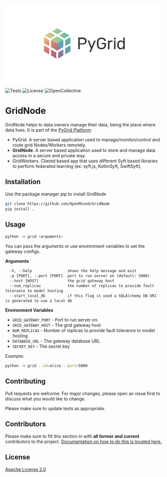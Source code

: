 ![foobar-logo](https://raw.githubusercontent.com/OpenMined/design-assets/master/logos/PyGrid/horizontal-primary-trans.png)

![Tests](https://github.com/OpenMined/GridNode/workflows/Run%20tests/badge.svg)
![License](https://img.shields.io/github/license/OpenMined/GridNode)
![OpenCollective](https://img.shields.io/opencollective/all/openmined)

# GridNode

GridNode helps to data owners manage their data, being the place where data lives. It is part of the [PyGrid Platform](https://github.com/OpenMined/PyGrid/):
- PyGrid.  A server based application used to manage/monitor/control and route grid Nodes/Workers remotely.
- **GridNode**. A server based application used to store and manage data access in a secure and private way.
- GridWorkers. Clientd based app that uses different Syft based libraries to perform federated learning (ex: syft.js, KotlinSyft, SwiftSyft).


## Installation

Use the package manager pip to install GridNode

```bash
git clone https://github.com/OpenMined/GridNode
pip install .
```

## Usage

```bash
python -m grid <arguments>
```
You can pass the arguments or use environment variables to set the gateway configs.  

**Arguments**
```
  -h, --help                shows the help message and exit
  -p [PORT], --port [PORT]  port to run server on (default: 5000)
  --host [HOST]             the grid gateway host
  --num_replicas            the number of replicas to provide fault tolerance to model hosting
  --start_local_db          if this flag is used a SQLAlchemy DB URI is generated to use a local db
```

**Environment Variables**
- `GRID_GATEWAY_PORT` -  Port to run server on.
- `GRID_GATEWAY_HOST` - The grid gateway host
- `NUM_REPLICAS` - Number of replicas to provide fault tolerance to model hosting
- `DATABASE_URL` - The gateway database URL
- `SECRET_KEY` - The secret key

Example:

```bash
python -m grid --id=alice --port=5000
```



## Contributing
Pull requests are welcome. For major changes, please open an issue first to discuss what you would like to change.

Please make sure to update tests as appropriate.

## Contributors

Please make sure to fill this section in with **all former and current** contributors to the project. [Documentation on how to do this is located here.](https://github.com/all-contributors/all-contributors)

## License
[Apache License 2.0](https://choosealicense.com/licenses/apache-2.0/)